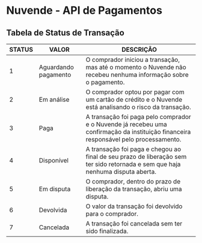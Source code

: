 # Nuvende - API de Pagamentos

## Tabela de Status de Transação

| STATUS | VALOR | DESCRIÇÃO|
| ----- | ----- | -------- |
| 1 | Aguardando pagamento | O comprador iniciou a transação, mas até o momento o Nuvende não recebeu nenhuma informação sobre o pagamento. |
| 2 | Em análise | O comprador optou por pagar com um cartão de crédito e o Nuvende está analisando o risco da transação. |
| 3 | Paga | A transação foi paga pelo comprador e o Nuvende já recebeu uma confirmação da instituição financeira responsável pelo processamento. |
| 4 | Disponível | A transação foi paga e chegou ao final de seu prazo de liberação sem ter sido retornada e sem que haja nenhuma disputa aberta. | 
| 5 | Em disputa | O comprador, dentro do prazo de liberação da transação, abriu uma disputa. |
| 6 | Devolvida | O valor da transação foi devolvido para o comprador. |
| 7 | Cancelada | A transação foi cancelada sem ter sido finalizada. |